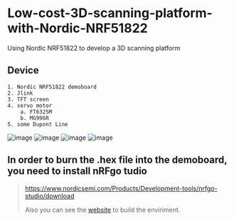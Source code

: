 # Low-cost-3D-scanning-platform-with-Nordic-NRF51822
Using Nordic NRF51822 to develop a 3D scanning platform
## Device 
    1. Nordic NRF51822 demoboard 
    2. Jlink
    3. TFT screen
    4. servo motor
        a. FT6325M
        b. MG996R
    5. some Dupont Line
![image](https://user-images.githubusercontent.com/61655288/170490703-f90de2c8-a176-4a43-b3be-993b50b3bc9a.png)
![image](https://user-images.githubusercontent.com/61655288/170493625-c09ec641-2d96-4d49-95b4-1e36f499a18c.png)
![image](https://user-images.githubusercontent.com/61655288/170490846-005ebd4d-1adc-4fe2-b68a-f7772d0a867f.png)
![image](https://user-images.githubusercontent.com/61655288/170491353-3e82a405-244d-4df1-9fd0-75647888eae7.png)
## In order to burn the .hex file into the demoboard, you need to install nRFgo tudio
> https://www.nordicsemi.com/Products/Development-tools/nrfgo-studio/download
> 
> Also you can see the [website](https://raytaccorpblog.wordpress.com/2018/12/18/nordic-nrf5-%E9%96%8B%E7%99%BC%E7%92%B0%E5%A2%83%E6%9E%B6%E8%A8%AD%E4%BB%8B%E7%B4%B9%EF%BD%9E%E7%87%92%E9%8C%84%E6%BA%96%E5%82%99%E8%88%87%E7%A8%8B%E5%BA%8F/) to build the enviriment.
